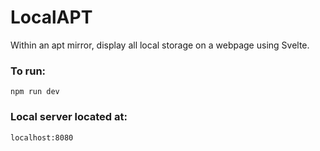 # LocalAPT
Within an apt mirror, display all local storage on a webpage using Svelte.

### To run:
`npm run dev`

### Local server located at:
`localhost:8080`
